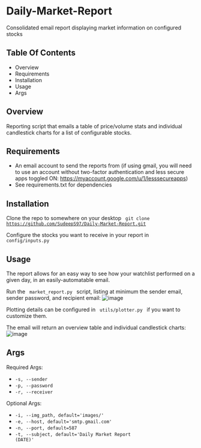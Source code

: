# Daily-Market-Report
Consolidated email report displaying market information on configured stocks

## Table Of Contents
* Overview
* Requirements
* Installation
* Usage
* Args

## Overview
Reporting script that emails a table of price/volume stats and individual candlestick charts for a list of configurable stocks.

## Requirements
* An email account to send the reports from (if using gmail, you will need to use an account without two-factor authentication and less secure apps toggled ON: https://myaccount.google.com/u/1/lesssecureapps)
* See requirements.txt for dependencies

## Installation
Clone the repo to somewhere on your desktop
<code> git clone https://github.com/SudeepS97/Daily-Market-Report.git </code>

Configure the stocks you want to receive in your report in <code> config/inputs.py </code>

## Usage
The report allows for an easy way to see how your watchlist performed on a given day, in an easily-automatable email.

Run the <code> market_report.py </code> script, listing at minimum the sender email, sender password, and recipient email:
![image](https://user-images.githubusercontent.com/32913961/127758916-267d5216-7a91-48ac-badf-b8062dd60ddf.png)

Plotting details can be configured in <code> utils/plotter.py </code> if you want to customize them.

The email will return an overview table and individual candlestick charts:
![image](https://user-images.githubusercontent.com/32913961/127759132-6d39c841-3a52-4204-b600-5c62c35f2948.png)


## Args
Required Args:
* <code>-s, --sender</code>
* <code>-p, --password</code>
* <code>-r, --receiver</code>

Optional Args:
* <code>-i, --img_path, default='images/'</code>
* <code>-e, --host, default='smtp.gmail.com'</code>
* <code>-n, --port, default=587</code>
* <code>-t, --subject, default='Daily Market Report (DATE)'</code>
